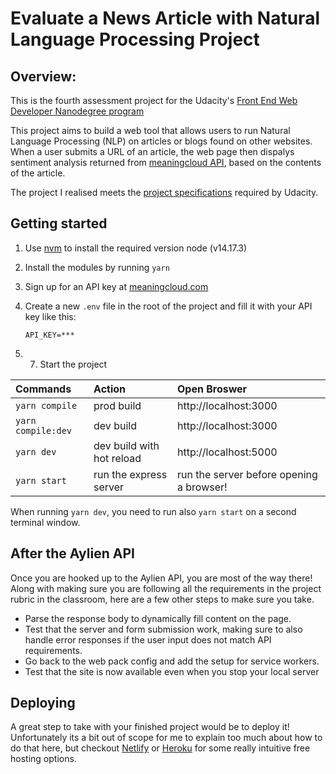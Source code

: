 # Evaluate a News Article with Natural Language Processing Project

## Overview:

This is the fourth assessment project for the Udacity's [Front End Web Developer Nanodegree program](https://www.udacity.com/course/front-end-web-developer-nanodegree--nd0011)

This project aims to build a web tool that allows users to run Natural Language Processing (NLP) on articles or blogs found on other websites. When a user submits a URL of an article, the web page then dispalys sentiment analysis returned from [meaningcloud API](https://www.meaningcloud.com/products/sentiment-analysis), based on the contents of the article.

The project I realised meets the [project specifications](https://review.udacity.com/#!/rubrics/3626/view) required by Udacity.

## Getting started

1. Use [nvm](https://github.com/nvm-sh/nvm) to install the required version node (v14.17.3)

1. Install the modules
   by running `yarn`

1. Sign up for an API key at [meaningcloud.com](https://www.meaningcloud.com/developer/create-account)

1. Create a new `.env` file in the root of the project and fill it with your API key like this:
   ```
   API_KEY=***
   ```
1. 7. Start the project

| Commands           | Action                    | Open Broswer                             |
| :----------------- | :------------------------ | :--------------------------------------- |
| `yarn compile`     | prod build                | http://localhost:3000                    |
| `yarn compile:dev` | dev build                 | http://localhost:3000                    |
| `yarn dev`         | dev build with hot reload | http://localhost:5000                    |
| `yarn start`       | run the express server    | run the server before opening a browser! |

When running `yarn dev`, you need to run also `yarn start` on a second terminal window.

## After the Aylien API

Once you are hooked up to the Aylien API, you are most of the way there! Along with making sure you are following all the requirements in the project rubric in the classroom, here are a few other steps to make sure you take.

- Parse the response body to dynamically fill content on the page.
- Test that the server and form submission work, making sure to also handle error responses if the user input does not match API requirements.
- Go back to the web pack config and add the setup for service workers.
- Test that the site is now available even when you stop your local server

## Deploying

A great step to take with your finished project would be to deploy it! Unfortunately its a bit out of scope for me to explain too much about how to do that here, but checkout [Netlify](https://www.netlify.com/) or [Heroku](https://www.heroku.com/) for some really intuitive free hosting options.
